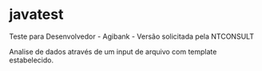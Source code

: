 # javatest
Teste para Desenvolvedor - Agibank - Versão solicitada pela NTCONSULT 

Analise de dados através de um input de arquivo com template estabelecido.
